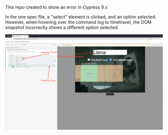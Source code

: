 This repo created to show an error in Cypress 9.x

In the one spec file, a "select" element is clicked, and an option selected. However, when hovering over the command log to timetravel, the DOM snapshot incorrectly shows a different option selected.

![The error](screenshot.png?raw=true "Cypress Error")
